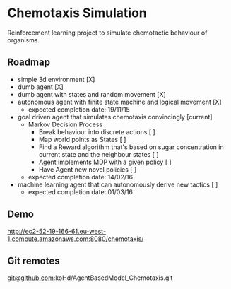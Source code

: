 # Chemotaxis Simulation

Reinforcement learning project to simulate chemotactic behaviour of organisms.

## Roadmap

* simple 3d environment [X]
* dumb agent [X]
* dumb agent with states and random movement [X]
* autonomous agent with finite state machine and logical movement [X]
  * expected completion date: 19/11/15
* goal driven agent that simulates chemotaxis convincingly [current]
  * Markov Decision Process
    * Break behaviour into discrete actions [ ]
    * Map world points as States [ ]
    * Find a Reward algorithm that's based on sugar concentration in current state and the neighbour states [ ]
    * Agent implements MDP with a given policy [ ]
    * Have Agent new novel policies [ ]
  * expected completion date: 14/02/16
* machine learning agent that can autonomously derive new tactics [ ]
  * expected completion date: 01/03/16

## Demo

http://ec2-52-19-166-61.eu-west-1.compute.amazonaws.com:8080/chemotaxis/

## Git remotes

git@github.com:koHd/AgentBasedModel_Chemotaxis.git


